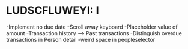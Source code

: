 # LUDSCFLUWEYI:  I
-Implement no due date
-Scroll away keyboard
-Placeholder value of amount
-Transaction history  --> Past transactions
-Distinguish overdue transactions in Person detail
-weird space in peopleselector

